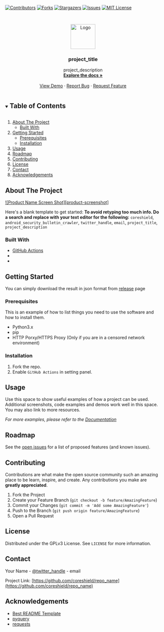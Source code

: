 <!--
*** Thanks for checking out the Best-README-Template. If you have a suggestion
*** that would make this better, please fork the repo and create a pull request
*** or simply open an issue with the tag "enhancement".
*** Thanks again! Now go create something AMAZING! :D
***
***
***
*** To avoid retyping too much info. Do a search and replace for the following:
*** coreshield, repo_name, twitter_handle, email, project_title, project_description
-->



<!-- PROJECT SHIELDS -->
<!--
*** I'm using markdown "reference style" links for readability.
*** Reference links are enclosed in brackets [ ] instead of parentheses ( ).
*** See the bottom of this document for the declaration of the reference variables
*** for contributors-url, forks-url, etc. This is an optional, concise syntax you may use.
*** https://www.markdownguide.org/basic-syntax/#reference-style-links
-->
[![Contributors][contributors-shield]][contributors-url]
[![Forks][forks-shield]][forks-url]
[![Stargazers][stars-shield]][stars-url]
[![Issues][issues-shield]][issues-url]
[![MIT License][license-shield]][license-url]



<!-- PROJECT LOGO -->
<br />
<p align="center">
  <a href="https://github.com/coreshield/android_security_bulletin_crawler">
    <img src="images/logo.png" alt="Logo" width="80" height="80">
  </a>

  <h3 align="center">project_title</h3>

  <p align="center">
    project_description
    <br />
    <a href="https://github.com/coreshield/android_security_bulletin_crawler"><strong>Explore the docs »</strong></a>
    <br />
    <br />
    <a href="https://github.com/coreshield/android_security_bulletin_crawler">View Demo</a>
    ·
    <a href="https://github.com/coreshield/android_security_bulletin_crawler/issues">Report Bug</a>
    ·
    <a href="https://github.com/coreshield/android_security_bulletin_crawler/issues">Request Feature</a>
  </p>
</p>



<!-- TABLE OF CONTENTS -->
<details open="open">
  <summary><h2 style="display: inline-block">Table of Contents</h2></summary>
  <ol>
    <li>
      <a href="#about-the-project">About The Project</a>
      <ul>
        <li><a href="#built-with">Built With</a></li>
      </ul>
    </li>
    <li>
      <a href="#getting-started">Getting Started</a>
      <ul>
        <li><a href="#prerequisites">Prerequisites</a></li>
        <li><a href="#installation">Installation</a></li>
      </ul>
    </li>
    <li><a href="#usage">Usage</a></li>
    <li><a href="#roadmap">Roadmap</a></li>
    <li><a href="#contributing">Contributing</a></li>
    <li><a href="#license">License</a></li>
    <li><a href="#contact">Contact</a></li>
    <li><a href="#acknowledgements">Acknowledgements</a></li>
  </ol>
</details>



<!-- ABOUT THE PROJECT -->
## About The Project

[![Product Name Screen Shot][product-screenshot]](https://example.com)

Here's a blank template to get started:
**To avoid retyping too much info. Do a search and replace with your text editor for the following:**
`coreshield`, `android_security_bulletin_crawler`, `twitter_handle`, `email`, `project_title`, `project_description`


### Built With

* [GitHub Actions](https://github.com/features/actions)
* []()
* []()



<!-- GETTING STARTED -->
## Getting Started

You can simply download the result in json format from [release](https://github.com/coreshield/android_security_bulletin_crawler/releases) page

### Prerequisites

This is an example of how to list things you need to use the software and how to install them.
* Python3.x
* pip
* HTTP Porxy/HTTPS Proxy (Only if you are in a censored network environment)

### Installation

1. Fork the repo.
2. Enable `GitHub Actions` in setting panel.



<!-- USAGE EXAMPLES -->
## Usage

Use this space to show useful examples of how a project can be used. Additional screenshots, code examples and demos work well in this space. You may also link to more resources.

_For more examples, please refer to the [Documentation](https://example.com)_



<!-- ROADMAP -->
## Roadmap

See the [open issues](https://github.com/coreshield/repo_name/issues) for a list of proposed features (and known issues).



<!-- CONTRIBUTING -->
## Contributing

Contributions are what make the open source community such an amazing place to be learn, inspire, and create. Any contributions you make are **greatly appreciated**.

1. Fork the Project
2. Create your Feature Branch (`git checkout -b feature/AmazingFeature`)
3. Commit your Changes (`git commit -m 'Add some AmazingFeature'`)
4. Push to the Branch (`git push origin feature/AmazingFeature`)
5. Open a Pull Request



<!-- LICENSE -->
## License

Distributed under the GPLv3 License. See `LICENSE` for more information.



<!-- CONTACT -->
## Contact

Your Name - [@twitter_handle](https://twitter.com/twitter_handle) - email

Project Link: [https://github.com/coreshield/repo_name](https://github.com/coreshield/repo_name)



<!-- ACKNOWLEDGEMENTS -->
## Acknowledgements

* [Best README Template](https://github.com/othneildrew/Best-README-Template)
* [pyquery](https://github.com/gawel/pyquery)
* [requests](https://github.com/psf/requests)





<!-- MARKDOWN LINKS & IMAGES -->
<!-- https://www.markdownguide.org/basic-syntax/#reference-style-links -->
[contributors-shield]: https://img.shields.io/github/contributors/coreshield/android_security_bulletin_crawler.svg?style=for-the-badge
[contributors-url]: https://github.com/coreshield/android_security_bulletin_crawler/graphs/contributors
[forks-shield]: https://img.shields.io/github/forks/coreshield/android_security_bulletin_crawler.svg?style=for-the-badge
[forks-url]: https://github.com/coreshield/android_security_bulletin_crawler/network/members
[stars-shield]: https://img.shields.io/github/stars/coreshield/android_security_bulletin_crawler.svg?style=for-the-badge
[stars-url]: https://github.com/coreshield/android_security_bulletin_crawler/stargazers
[issues-shield]: https://img.shields.io/github/issues/coreshield/android_security_bulletin_crawler.svg?style=for-the-badge
[issues-url]: https://github.com/coreshield/android_security_bulletin_crawler/issues
[license-shield]: https://img.shields.io/github/license/coreshield/android_security_bulletin_crawler.svg?style=for-the-badge
[license-url]: https://github.com/coreshield/android_security_bulletin_crawler/blob/master/LICENSE.txt
